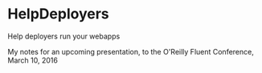 # HelpDeployers
Help deployers run your webapps

My notes for an upcoming presentation, to the O'Reilly Fluent Conference, March 10, 2016
